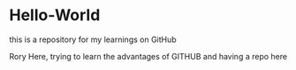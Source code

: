 # Hello-World
this is a repository for my learnings on GitHub

Rory Here, trying to learn the advantages of GITHUB and having a repo here
